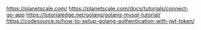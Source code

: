 https://planetscale.com/
https://planetscale.com/docs/tutorials/connect-go-app
https://tutorialedge.net/golang/golang-mysql-tutorial/
https://codesource.io/how-to-setup-golang-authentication-with-jwt-token/
